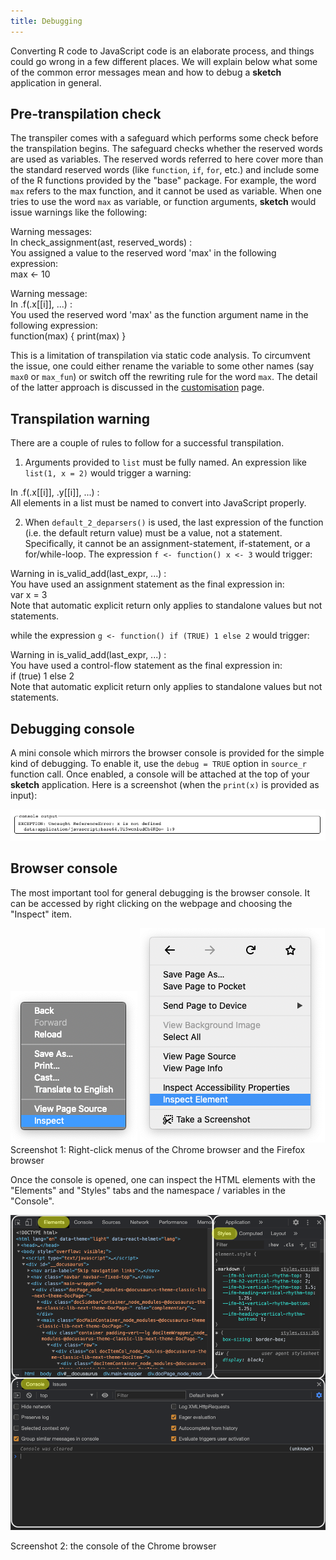 ```yaml
---  
title: Debugging  
---
```


Converting R code to JavaScript code is an elaborate process, and things could go wrong in a few different places. We will explain below what some of the common error messages mean and how to debug a **sketch** application in general.

## Pre-transpilation check

The transpiler comes with a safeguard which performs some check before the transpilation begins. The safeguard checks whether the reserved words are used as variables. The reserved words referred to here cover more than the standard reserved words (like `function`, `if`, `for`, etc.) and include some of the R functions provided by the "base" package. For example, the word `max` refers to the max function, and it cannot be used as variable. When one tries to use the word `max` as variable, or function arguments, **sketch** would issue warnings like the following:

>
Warning messages:  
In check_assignment(ast, reserved_words) :  
You assigned a value to the reserved word 'max' in the following expression:  
max <- 10

>
Warning message:  
In .f(.x[[i]], ...) :  
You used the reserved word 'max' as the function argument name in the following expression:  
function(max) { print(max) }

This is a limitation of transpilation via static code analysis. To circumvent the issue, one could either rename the variable to some other names (say `max0` or `max_fun`) or switch off the rewriting rule for the word `max`. The detail of the latter approach is discussed in the [customisation](/customisation) page.



## Transpilation warning
There are a couple of rules to follow for a successful transpilation.

1. Arguments provided to `list` must be fully named. An expression like `list(1, x = 2)` would trigger a warning:

>
In .f(.x[[i]], .y[[i]], ...) :  
All elements in a list must be named to convert into JavaScript properly.

2. When `default_2_deparsers()` is used, the last expression of the function (i.e. the default return value) must be a value, not a statement. Specifically, it cannot be an assignment-statement, if-statement, or a for/while-loop. The expression `f <- function() x <- 3` would trigger:

>
Warning in is_valid_add(last_expr, ...) :  
You have used an assignment statement as the final expression in:  
var x = 3  
Note that automatic explicit return only applies to standalone values but not statements.

while the expression `g <- function() if (TRUE) 1 else 2` would trigger:

>
Warning in is_valid_add(last_expr, ...) :  
You have used a control-flow statement as the final expression in:  
if (true) 1 else 2  
Note that automatic explicit return only applies to standalone values but not statements.


## Debugging console

A mini console which mirrors the browser console is provided for the simple kind of debugging. To enable it, use the `debug = TRUE` option in `source_r` function call. Once enabled, a console will be attached at the top of your **sketch** application. Here is a screenshot (when the `print(x)` is provided as input):

![Console for debugging](/img/console_error.png)




## Browser console

The most important tool for general debugging is the browser console. It can be accessed by right clicking on the webpage and choosing the "Inspect" item.

<div class="flex height-30vh justify-center">
<img src="/img/chrome_right_click_menu.png"></img>
<img src="/img/firefox_right_click_menu.png"></img>
</div>

<div class="text-center mb-18">
Screenshot 1: Right-click menus of the Chrome browser and the Firefox browser
</div>

Once the console is opened, one can inspect the HTML elements with the "Elements" and "Styles" tabs and the namespace / variables in the "Console".

![](/img/chrome_console.png)
<div class="text-center">
Screenshot 2: the console of the Chrome browser
</div>


<link href="../css/docs-styles.css" rel="stylesheet"></link>
